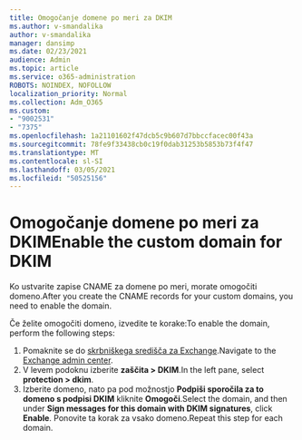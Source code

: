 ```yaml
---
title: Omogočanje domene po meri za DKIM
ms.author: v-smandalika
author: v-smandalika
manager: dansimp
ms.date: 02/23/2021
audience: Admin
ms.topic: article
ms.service: o365-administration
ROBOTS: NOINDEX, NOFOLLOW
localization_priority: Normal
ms.collection: Adm_O365
ms.custom:
- "9002531"
- "7375"
ms.openlocfilehash: 1a21101602f47dcb5c9b607d7bbccfacec00f43a
ms.sourcegitcommit: 78fe9f33438cb0c19f0dab31253b5853b73f4f47
ms.translationtype: MT
ms.contentlocale: sl-SI
ms.lasthandoff: 03/05/2021
ms.locfileid: "50525156"
---
```

# <a name="enable-the-custom-domain-for-dkim"></a><span data-ttu-id="f1202-102">Omogočanje domene po meri za DKIM</span><span class="sxs-lookup"><span data-stu-id="f1202-102">Enable the custom domain for DKIM</span></span>

<span data-ttu-id="f1202-103">Ko ustvarite zapise CNAME za domene po meri, morate omogočiti domeno.</span><span class="sxs-lookup"><span data-stu-id="f1202-103">After you create the CNAME records for your custom domains, you need to enable the domain.</span></span>

<span data-ttu-id="f1202-104">Če želite omogočiti domeno, izvedite te korake:</span><span class="sxs-lookup"><span data-stu-id="f1202-104">To enable the domain, perform the following steps:</span></span>

1. <span data-ttu-id="f1202-105">Pomaknite se do [skrbniškega središča za Exchange](https://outlook.office365.com/ecp/).</span><span class="sxs-lookup"><span data-stu-id="f1202-105">Navigate to the [Exchange admin center](https://outlook.office365.com/ecp/).</span></span>
2. <span data-ttu-id="f1202-106">V levem podoknu izberite **zaščita > DKIM**.</span><span class="sxs-lookup"><span data-stu-id="f1202-106">In the left pane, select **protection > dkim**.</span></span>
3. <span data-ttu-id="f1202-107">Izberite domeno, nato pa pod možnostjo **Podpiši sporočila za to domeno s podpisi DKIM** kliknite **Omogoči**.</span><span class="sxs-lookup"><span data-stu-id="f1202-107">Select the domain, and then under **Sign messages for this domain with DKIM signatures**, click **Enable**.</span></span> <span data-ttu-id="f1202-108">Ponovite ta korak za vsako domeno.</span><span class="sxs-lookup"><span data-stu-id="f1202-108">Repeat this step for each domain.</span></span>

